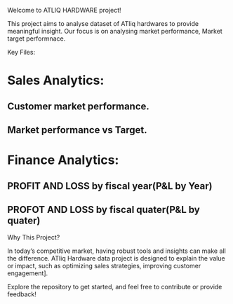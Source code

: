 Welcome to ATLIQ HARDWARE project! 

This project aims to analyse dataset of ATliq hardwares to provide meaningful insight. Our focus is on analysing market performance, Market target performnace.

Key Files:
# Sales Analytics: 
##  Customer market performance.
##  Market performance vs Target.

# Finance Analytics:
## PROFIT AND LOSS  by fiscal year(P&L by Year)
## PROFOT AND LOSS by fiscal quater(P&L by quater)

Why This Project?

In today’s competitive market, having robust tools and insights can make all the difference. ATliq Hardware data project is designed to explain the value or impact, such as optimizing sales strategies, improving customer engagement]. 

Explore the repository to get started, and feel free to contribute or provide feedback!
